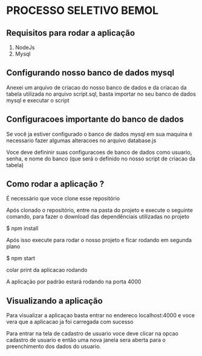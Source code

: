 # PROCESSO SELETIVO BEMOL

## Requisitos para rodar a aplicação

1. NodeJs
2. Mysql

## Configurando nosso banco de dados mysql

Anexei um arquivo de criacao do nosso banco de dados e da criacao da tabela utilizada no arquivo script.sql, basta importar no seu banco de dados mysql e executar o script

## Configuracoes importante do banco de dados

Se você ja estiver configurado o banco de dados mysql em sua maquina é necessario fazer algumas alteracoes no arquivo database.js

Voce deve defininir suas configuracoes de banco de dados como usuario, senha, e nome do banco (que será o definido no nosso script de criacao da tabela)

## Como rodar a aplicação ?

É necessário que voce clone esse repositório 

Após clonado o repositório, entre na pasta do projeto e execute o seguinte comando, para fazer o download das dependênciais utilizadas no projeto

$ npm install

Após isso execute para rodar o nosso projeto e ficar rodando em segunda plano

$ npm start 

colar print da aplicacao rodando

A aplicação por padrão estará rodando na porta 4000

## Visualizando a aplicação 

Para visualizar a aplicaçao basta entrar no endereco localhost:4000 e voce vera que a aplicacao ja foi carregada com sucesso

Para entrar na tela de cadastro de usuario voce deve clicar na opcao cadastro de usuario e então uma nova janela sera aberta para o preenchimento dos dados do usuario.




